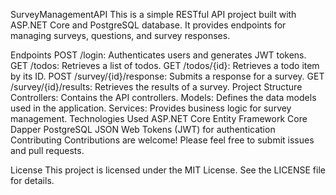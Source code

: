 SurveyManagementAPI
This is a simple RESTful API project built with ASP.NET Core and PostgreSQL database. It provides endpoints for managing surveys, questions, and survey responses.

Endpoints
POST /login: Authenticates users and generates JWT tokens.
GET /todos: Retrieves a list of todos.
GET /todos/{id}: Retrieves a todo item by its ID.
POST /survey/{id}/response: Submits a response for a survey.
GET /survey/{id}/results: Retrieves the results of a survey.
Project Structure
Controllers: Contains the API controllers.
Models: Defines the data models used in the application.
Services: Provides business logic for survey management.
Technologies Used
ASP.NET Core
Entity Framework Core
Dapper
PostgreSQL
JSON Web Tokens (JWT) for authentication
Contributing
Contributions are welcome! Please feel free to submit issues and pull requests.

License
This project is licensed under the MIT License. See the LICENSE file for details.





